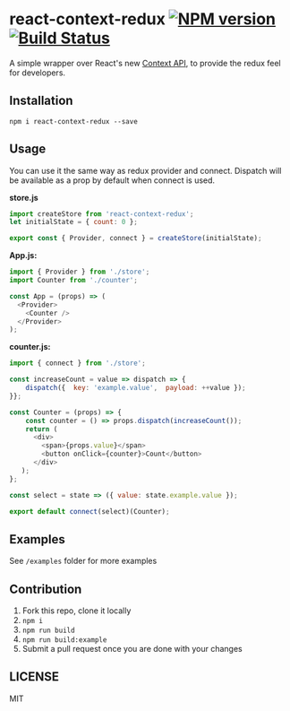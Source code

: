 # react-context-redux [![NPM version][npm-image]][npm-url] [![Build Status][travis-image]][travis-url]

A simple wrapper over React's new [Context API](https://reactjs.org/docs/context.html), to provide the redux feel for developers.

## Installation

```
npm i react-context-redux --save
```

## Usage

You can use it the same way as redux provider and connect. Dispatch will be available as a prop by default when connect is used.

**store.js**
```js
import createStore from 'react-context-redux';
let initialState = { count: 0 };

export const { Provider, connect } = createStore(initialState);
```

**App.js:**
```js
import { Provider } from './store';
import Counter from './counter';

const App = (props) => (
  <Provider>
    <Counter />
  </Provider>
);
```

**counter.js:**
```js
import { connect } from './store';

const increaseCount = value => dispatch => {
    dispatch({  key: 'example.value',  payload: ++value });
}};

const Counter = (props) => {
    const counter = () => props.dispatch(increaseCount());
    return (
      <div>
        <span>{props.value}</span>
        <button onClick={counter}>Count</button>
      </div>
   );
};

const select = state => ({ value: state.example.value });

export default connect(select)(Counter);
```

## Examples

See `/examples` folder for more examples

## Contribution

1) Fork this repo, clone it locally
2) `npm i`
3) `npm run build`
4) `npm run build:example`
5) Submit a pull request once you are done with your changes


## LICENSE
MIT

[npm-image]: https://badge.fury.io/js/react-context-redux.svg
[npm-url]: https://npmjs.org/package/@jefreesujit/react-context-redux
[travis-image]: https://travis-ci.org/Jefreesujit/react-context-redux?branch=master
[travis-url]: https://travis-ci.org/Jefreesujit/react-context-redux
